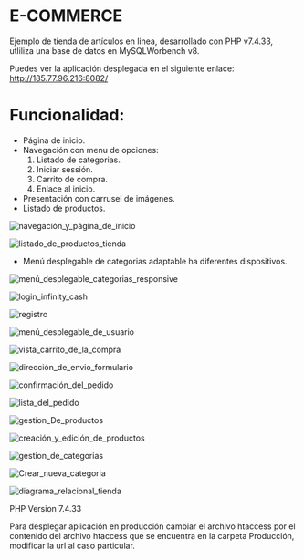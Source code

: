 # E-COMMERCE

Ejemplo de tienda de artículos en linea, desarrollado con PHP v7.4.33,
utliliza una base de datos en MySQLWorbench v8.

Puedes ver la aplicación desplegada en el siguiente enlace: http://185.77.96.216:8082/

# Funcionalidad:

- Página de inicio.
- Navegación con menu de opciones:
  1) Listado de categorias.
  2) Iniciar sessión.
  3) Carrito de compra.
  4) Enlace al inicio.
- Presentación con carrusel de imágenes.
- Listado de productos.

![navegación_y_página_de_inicio](https://github.com/Danielbn64/E-COMMERCE-26-07-2023/assets/98886911/f8da69d3-95bb-44c6-a9fc-d142df88824b)


![listado_de_productos_tienda](https://github.com/Danielbn64/E-COMMERCE-26-07-2023/assets/98886911/b74120a2-4053-46f4-9a4b-b4bc48fb3b3e)

- Menú desplegable de categorias adaptable ha diferentes dispositivos.

![menú_desplegable_categorias_responsive](https://github.com/Danielbn64/E-COMMERCE-26-07-2023/assets/98886911/17413dd5-bc7f-45d7-a178-07ff3c672f14)

![login_infinity_cash](https://github.com/Danielbn64/E-COMMERCE-26-07-2023/assets/98886911/e8bdb8ec-50f1-4eff-8cf6-58edef4c959b)

![registro](https://github.com/Danielbn64/E-COMMERCE-26-07-2023/assets/98886911/fc59a997-852e-4541-bfe7-85dba74fbb58)

![menú_desplegable_de_usuario](https://github.com/Danielbn64/E-COMMERCE-26-07-2023/assets/98886911/0bffd95e-04ef-4174-a32f-0ea153734767)

![vista_carrito_de_la_compra](https://github.com/Danielbn64/E-COMMERCE-26-07-2023/assets/98886911/f8a57a6c-ee3d-4682-a6aa-afb9e3241b7d)

![dirección_de_envio_formulario](https://github.com/Danielbn64/E-COMMERCE-26-07-2023/assets/98886911/d7fc3064-55a6-4498-8643-a639082d217a)

![confirmación_del_pedido](https://github.com/Danielbn64/E-COMMERCE-26-07-2023/assets/98886911/49e10ba1-0d9d-471c-b365-1f01c7b9383b)

![lista_del_pedido](https://github.com/Danielbn64/E-COMMERCE-26-07-2023/assets/98886911/22342361-1458-4fbb-8d25-2992f506a29f)

![gestion_De_productos](https://github.com/Danielbn64/E-COMMERCE-26-07-2023/assets/98886911/9c6ff1c5-e274-40a3-a29d-8b5fdce090e7)

![creación_y_edición_de_productos](https://github.com/Danielbn64/E-COMMERCE-26-07-2023/assets/98886911/88f23071-3a4b-41bc-ab83-a85f49c364ca)

![gestion_de_categorias](https://github.com/Danielbn64/E-COMMERCE-26-07-2023/assets/98886911/fa274532-a72c-4153-ba50-751334fe459c)

![Crear_nueva_categoria](https://github.com/Danielbn64/E-COMMERCE-26-07-2023/assets/98886911/64f3b7b4-ed0b-4031-8831-6a025d81a489)

![diagrama_relacional_tienda](https://github.com/Danielbn64/E-COMMERCE-26-07-2023/assets/98886911/fb47bdd2-7e1d-400d-b0a7-71abd55460e9)

PHP Version 7.4.33

Para desplegar aplicación en producción cambiar el archivo htaccess por el contenido del archivo htaccess que se encuentra en la carpeta
Producción, modificar la url al caso particular.
